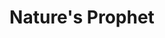 ---
rank: 2
role: "Graphic"
type: graphic
title: "Nature's Prophet"
image: "naturesprophet.jpg"
link: "https://www.behance.net/gallery/23766467/Nature-Prophet"
bg-color: "df5f58"
---